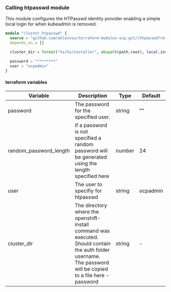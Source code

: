 ### Calling htpasswd module
This module configures the HTPasswd identity provider enabling a simple local login for when kubeadmin is removed.

```terraform
module "cluster_htpasswd" {
  source = "github.com/ekleinso/terraform-modules-ocp.git//htpasswd?ref=1.1"
  depends_on = []

  cluster_dir = format("%s/%s/installer", abspath(path.root), local.instance_id)

  password = "********"
  user = "ocpadmin"
}
```
#### terraform variables

| Variable                         | Description                                                  | Type   | Default |
| -------------------------------- | ------------------------------------------------------------ | ------ | ------- |
| password                 | The password for the specified user. | string | "" |
| random_password_length   | If a password is not specified a random password will be generated using the length specified here | number | 24 |
| user                      | The user to specifiy for htpasswd | string | ocpadmin |
| cluster_dir                  | The directory where the openshift-install command was executed. Should contain the auth folder username. The password will be copied to a file here <username>-password     | string | - |
